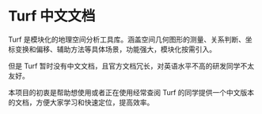 # Turf 中文文档

Turf 是模块化的地理空间分析工具库。涵盖空间几何图形的测量、关系判断、坐标变换和偏移、辅助方法等具体场景，功能强大，模块化按需引入。

但是 Turf 暂时没有中文文档，且官方文档冗长，对英语水平不高的研发同学不太友好。  

本项目的初衷是帮助想使用或者正在使用经常查阅 Turf 的同学提供一个中文版本的文档，方便大家学习和快速定位，提高效率。
